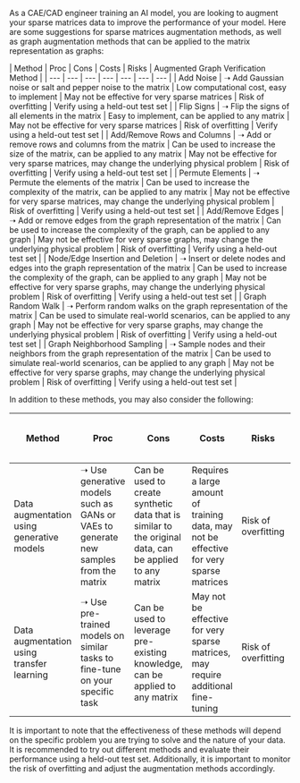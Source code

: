 

As a CAE/CAD engineer training an AI model, you are looking to augment your sparse matrices data to improve the performance of your model. Here are some suggestions for sparse matrices augmentation methods, as well as graph augmentation methods that can be applied to the matrix representation as graphs:

| Method | Proc | Cons | Costs | Risks | Augmented Graph Verification Method |
| --- | --- | --- | --- | --- | --- | --- |
| Add Noise | ➝ Add Gaussian noise or salt and pepper noise to the matrix | Low computational cost, easy to implement | May not be effective for very sparse matrices | Risk of overfitting | Verify using a held-out test set |
| Flip Signs | ➝ Flip the signs of all elements in the matrix | Easy to implement, can be applied to any matrix | May not be effective for very sparse matrices | Risk of overfitting | Verify using a held-out test set |
| Add/Remove Rows and Columns | ➝ Add or remove rows and columns from the matrix | Can be used to increase the size of the matrix, can be applied to any matrix | May not be effective for very sparse matrices, may change the underlying physical problem | Risk of overfitting | Verify using a held-out test set |
| Permute Elements | ➝ Permute the elements of the matrix | Can be used to increase the complexity of the matrix, can be applied to any matrix | May not be effective for very sparse matrices, may change the underlying physical problem | Risk of overfitting | Verify using a held-out test set |
| Add/Remove Edges | ➝ Add or remove edges from the graph representation of the matrix | Can be used to increase the complexity of the graph, can be applied to any graph | May not be effective for very sparse graphs, may change the underlying physical problem | Risk of overfitting | Verify using a held-out test set |
| Node/Edge Insertion and Deletion | ➝ Insert or delete nodes and edges into the graph representation of the matrix | Can be used to increase the complexity of the graph, can be applied to any graph | May not be effective for very sparse graphs, may change the underlying physical problem | Risk of overfitting | Verify using a held-out test set |
| Graph Random Walk | ➝ Perform random walks on the graph representation of the matrix | Can be used to simulate real-world scenarios, can be applied to any graph | May not be effective for very sparse graphs, may change the underlying physical problem | Risk of overfitting | Verify using a held-out test set |
| Graph Neighborhood Sampling | ➝ Sample nodes and their neighbors from the graph representation of the matrix | Can be used to simulate real-world scenarios, can be applied to any graph | May not be effective for very sparse graphs, may change the underlying physical problem | Risk of overfitting | Verify using a held-out test set |

In addition to these methods, you may also consider the following:

| Method | Proc | Cons | Costs | Risks | Augmented Graph Verification Method |
| --- | --- | --- | --- | --- | --- |
| Data augmentation using generative models | ➝ Use generative models such as GANs or VAEs to generate new samples from the matrix | Can be used to create synthetic data that is similar to the original data, can be applied to any matrix | Requires a large amount of training data, may not be effective for very sparse matrices | Risk of overfitting | Verify using a held-out test set |
| Data augmentation using transfer learning | ➝ Use pre-trained models on similar tasks to fine-tune on your specific task | Can be used to leverage pre-existing knowledge, can be applied to any matrix | May not be effective for very sparse matrices, may require additional fine-tuning | Risk of overfitting | Verify using a held-out test set |

It is important to note that the effectiveness of these methods will depend on the specific problem you are trying to solve and the nature of your data. It is recommended to try out different methods and evaluate their performance using a held-out test set. Additionally, it is important to monitor the risk of overfitting and adjust the augmentation methods accordingly.